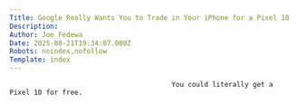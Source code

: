 ```yaml
---
Title: Google Really Wants You to Trade in Your iPhone for a Pixel 10
Description: 
Author: Joe Fedewa
Date: 2025-08-21T19:34:07.000Z
Robots: noindex,nofollow
Template: index
---
```


                                            You could literally get a Pixel 10 for free.
                                        